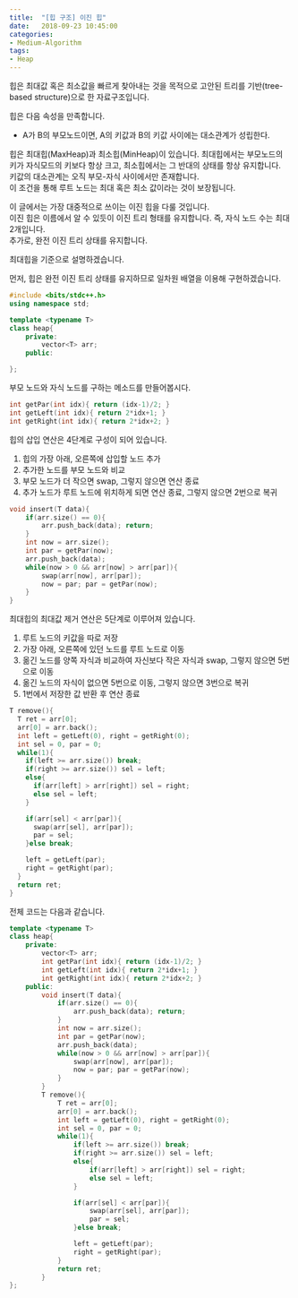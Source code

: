 ```yaml
---
title:  "[힙 구조] 이진 힙"
date:   2018-09-23 10:45:00
categories:
- Medium-Algorithm
tags:
- Heap
---
```


힙은 최대값 혹은 최소값을 빠르게 찾아내는 것을 목적으로 고안된 트리를 기반(tree-based structure)으로 한 자료구조입니다.<br>

힙은 다음 속성을 만족합니다.
* A가 B의 부모노드이면, A의 키값과 B의 키값 사이에는 대소관계가 성립한다.

힙은 최대힙(MaxHeap)과 최소힙(MinHeap)이 있습니다. 최대힙에서는 부모노드의 키가 자식모드의 키보다 항상 크고, 최소힙에서는 그 반대의 상태를 항상 유지합니다.<br>
키값의 대소관계는 오직 부모-자식 사이에서만 존재합니다.<br>
이 조건을 통해 루트 노드는 최대 혹은 최소 값이라는 것이 보장됩니다.

이 글에서는 가장 대중적으로 쓰이는 이진 힙을 다룰 것입니다.<br>
이진 힙은 이름에서 알 수 있듯이 이진 트리 형태를 유지합니다. 즉, 자식 노드 수는 최대 2개입니다.<br>
추가로, 완전 이진 트리 상태를 유지합니다.

최대힙을 기준으로 설명하겠습니다.

먼저, 힙은 완전 이진 트리 상태를 유지하므로 일차원 배열을 이용해 구현하겠습니다.<br>
```cpp
#include <bits/stdc++.h>
using namespace std;

template <typename T>
class heap{
	private:
		vector<T> arr;
	public:

};
```

부모 노드와 자식 노드를 구하는 메소드를 만들어봅시다.
```cpp
int getPar(int idx){ return (idx-1)/2; }
int getLeft(int idx){ return 2*idx+1; }
int getRight(int idx){ return 2*idx+2; }
```

힙의 삽입 연산은 4단계로 구성이 되어 있습니다.
1. 힙의 가장 아래, 오른쪽에 삽입할 노드 추가
2. 추가한 노드를 부모 노드와 비교
3. 부모 노드가 더 작으면 swap, 그렇지 않으면 연산 종료
4. 추가 노드가 루트 노드에 위치하게 되면 연산 종료, 그렇지 않으면 2번으로 복귀
```cpp
void insert(T data){
	if(arr.size() == 0){
		arr.push_back(data); return;
	}
	int now = arr.size();
	int par = getPar(now);
	arr.push_back(data);
	while(now > 0 && arr[now] > arr[par]){
		swap(arr[now], arr[par]);
		now = par; par = getPar(now);
	}
}
```

최대힙의 최대값 제거 연산은 5단계로 이루어져 있습니다.
1. 루트 노드의 키값을 따로 저장
2. 가장 아래, 오른쪽에 있던 노드를 루트 노드로 이동
3. 옮긴 노드를 양쪽 자식과 비교하여 자신보다 작은 자식과 swap, 그렇지 않으면 5번으로 이동
4. 옮긴 노드의 자식이 없으면 5번으로 이동, 그렇지 않으면 3번으로 복귀
5. 1번에서 저장한 값 반환 후 연산 종료
```cpp
T remove(){
  T ret = arr[0];
  arr[0] = arr.back();
  int left = getLeft(0), right = getRight(0);
  int sel = 0, par = 0;
  while(1){
    if(left >= arr.size()) break;
    if(right >= arr.size()) sel = left;
    else{
      if(arr[left] > arr[right]) sel = right;
      else sel = left;
    }

    if(arr[sel] < arr[par]){
      swap(arr[sel], arr[par]);
      par = sel;
    }else break;

    left = getLeft(par);
    right = getRight(par);
  }
  return ret;
}
```

전체 코드는 다음과 같습니다.
```cpp
template <typename T>
class heap{
	private:
		vector<T> arr;
		int getPar(int idx){ return (idx-1)/2; }
		int getLeft(int idx){ return 2*idx+1; }
		int getRight(int idx){ return 2*idx+2; }
	public:
		void insert(T data){
			if(arr.size() == 0){
				arr.push_back(data); return;
			}
			int now = arr.size();
			int par = getPar(now);
			arr.push_back(data);
			while(now > 0 && arr[now] > arr[par]){
				swap(arr[now], arr[par]);
				now = par; par = getPar(now);
			}
		}
		T remove(){
			T ret = arr[0];
			arr[0] = arr.back();
			int left = getLeft(0), right = getRight(0);
			int sel = 0, par = 0;
			while(1){
				if(left >= arr.size()) break;
				if(right >= arr.size()) sel = left;
				else{
					if(arr[left] > arr[right]) sel = right;
					else sel = left;
				}

				if(arr[sel] < arr[par]){
					swap(arr[sel], arr[par]);
					par = sel;
				}else break;

				left = getLeft(par);
				right = getRight(par);
			}
			return ret;
		}
};
```
